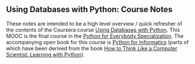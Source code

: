 ## Using Databases with Python: Course Notes

These notes are intended to be a high level overview / quick refresher of the contents of the Coursera course 
[Using Databases with Python](https://www.coursera.org/learn/python-databases/).
This MOOC is the final course in the [Python for Everybody Specialization](https://www.coursera.org/specializations/python).
The accompanying open book for this course is [Python for Informatics](http://pythonlearn.com/)
(parts of which have been derived from the book 
[How to Think Like a Computer Scientist: Learning with Python](http://www.greenteapress.com/thinkpython/thinkCSpy/)).
